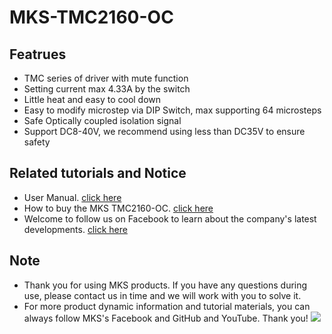 # MKS-TMC2160-OC
## Featrues
- TMC series of driver with mute function
- Setting current max 4.33A by the switch
- Little heat and easy to cool down
- Easy to modify microstep via DIP Switch, max supporting 64 microsteps
- Safe Optically coupled isolation signal
- Support DC8-40V, we recommend using less than DC35V to ensure safety

## Related tutorials and Notice
- User Manual. [click here]()
- How to buy the MKS TMC2160-OC. [click here](https://www.aliexpress.com/item/4000185818422.html?spm=a2g0o.store_home.productList_8325809.pic_2)
- Welcome to follow us on Facebook to learn about the company's latest developments. [click here](https://www.facebook.com/Makerbase.mks/)

## Note
- Thank you for using MKS products. If you have any questions during use, please contact us in time and we will work with you to solve it.
- For more product dynamic information and tutorial materials, you can always follow MKS's Facebook and GitHub and YouTube. Thank you!
![](https://github.com/makerbase-mks/MKS-Robin-Nano/blob/master/hardware/Image/MKS_FGA.png)
